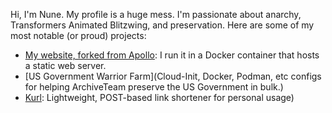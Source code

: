 Hi, I'm Nune.
My profile is a huge mess. I'm passionate about anarchy, Transformers Animated Blitzwing, and preservation.
Here are some of my most notable (or proud) projects:
* [My website, forked from Apollo](https://github.com/gigirassy/testingapollo/): I run it in a Docker container that hosts a static web server.
* [US Government Warrior Farm](Cloud-Init, Docker, Podman, etc configs for helping ArchiveTeam preserve the US Government in bulk.)
* [Kurl](https://github.com/gigirassy/kurl-link/): Lightweight, POST-based link shortener for personal usage)
